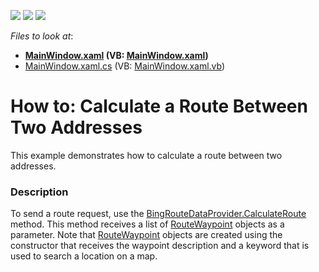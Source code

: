 <!-- default badges list -->
![](https://img.shields.io/endpoint?url=https://codecentral.devexpress.com/api/v1/VersionRange/128571187/16.1.4%2B)
[![](https://img.shields.io/badge/Open_in_DevExpress_Support_Center-FF7200?style=flat-square&logo=DevExpress&logoColor=white)](https://supportcenter.devexpress.com/ticket/details/T380293)
[![](https://img.shields.io/badge/📖_How_to_use_DevExpress_Examples-e9f6fc?style=flat-square)](https://docs.devexpress.com/GeneralInformation/403183)
<!-- default badges end -->
<!-- default file list -->
*Files to look at*:

* **[MainWindow.xaml](./CS/CalculateRoutesByAddresses/MainWindow.xaml) (VB: [MainWindow.xaml](./VB/CalculateRoutesByAddresses/MainWindow.xaml))**
* [MainWindow.xaml.cs](./CS/CalculateRoutesByAddresses/MainWindow.xaml.cs) (VB: [MainWindow.xaml.vb](./VB/CalculateRoutesByAddresses/MainWindow.xaml.vb))
<!-- default file list end -->
# How to: Calculate a Route Between Two Addresses


This example demonstrates how to calculate a route between two addresses.


<h3>Description</h3>

To send a route request, use the <a href="https://documentation.devexpress.com/#WindowsForms/DevExpressXtraMapBingRouteDataProvider_CalculateRoutetopic">BingRouteDataProvider.CalculateRoute</a> method. This method receives a list of <a href="https://documentation.devexpress.com/#WindowsForms/clsDevExpressXtraMapRouteWaypointtopic">RouteWaypoint</a> objects as a parameter. Note that <a href="https://documentation.devexpress.com/#WindowsForms/clsDevExpressXtraMapRouteWaypointtopic">RouteWaypoint</a> objects are created using the constructor that receives the waypoint description and a keyword that is used to search a location on a map.

<br/>


